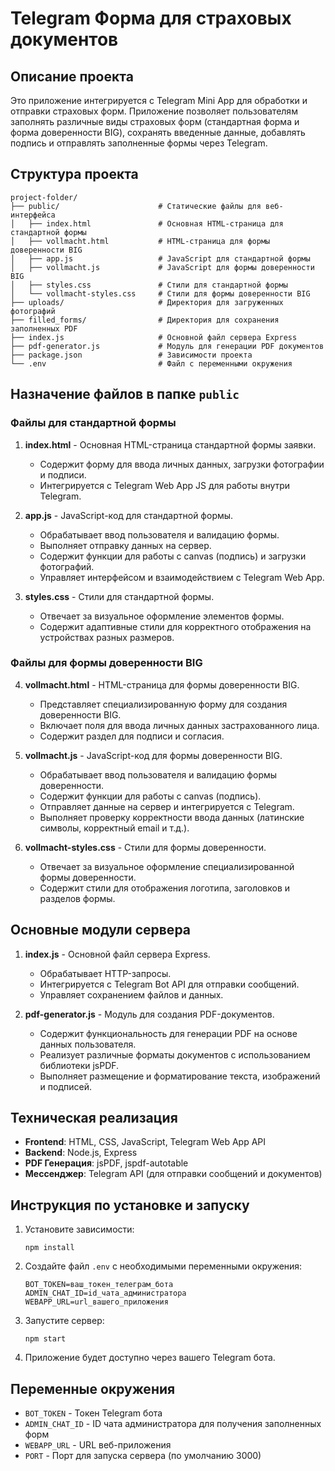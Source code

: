 # Telegram Форма для страховых документов

## Описание проекта

Это приложение интегрируется с Telegram Mini App для обработки и отправки страховых форм. Приложение позволяет пользователям заполнять различные виды страховых форм (стандартная форма и форма доверенности BIG), сохранять введенные данные, добавлять подпись и отправлять заполненные формы через Telegram.

## Структура проекта

```
project-folder/
├── public/                      # Статические файлы для веб-интерфейса
│   ├── index.html               # Основная HTML-страница для стандартной формы
│   ├── vollmacht.html           # HTML-страница для формы доверенности BIG
│   ├── app.js                   # JavaScript для стандартной формы
│   ├── vollmacht.js             # JavaScript для формы доверенности BIG
│   ├── styles.css               # Стили для стандартной формы
│   └── vollmacht-styles.css     # Стили для формы доверенности BIG
├── uploads/                     # Директория для загруженных фотографий
├── filled_forms/                # Директория для сохранения заполненных PDF
├── index.js                     # Основной файл сервера Express
├── pdf-generator.js             # Модуль для генерации PDF документов
├── package.json                 # Зависимости проекта
└── .env                         # Файл с переменными окружения
```

## Назначение файлов в папке `public`

### Файлы для стандартной формы

1. **index.html** - Основная HTML-страница стандартной формы заявки.
   - Содержит форму для ввода личных данных, загрузки фотографии и подписи.
   - Интегрируется с Telegram Web App JS для работы внутри Telegram.

2. **app.js** - JavaScript-код для стандартной формы.
   - Обрабатывает ввод пользователя и валидацию формы.
   - Выполняет отправку данных на сервер.
   - Содержит функции для работы с canvas (подпись) и загрузки фотографий.
   - Управляет интерфейсом и взаимодействием с Telegram Web App.

3. **styles.css** - Стили для стандартной формы.
   - Отвечает за визуальное оформление элементов формы.
   - Содержит адаптивные стили для корректного отображения на устройствах разных размеров.

### Файлы для формы доверенности BIG

4. **vollmacht.html** - HTML-страница для формы доверенности BIG.
   - Представляет специализированную форму для создания доверенности BIG.
   - Включает поля для ввода личных данных застрахованного лица.
   - Содержит раздел для подписи и согласия.

5. **vollmacht.js** - JavaScript-код для формы доверенности BIG.
   - Обрабатывает ввод пользователя и валидацию формы доверенности.
   - Содержит функции для работы с canvas (подпись).
   - Отправляет данные на сервер и интегрируется с Telegram.
   - Выполняет проверку корректности ввода данных (латинские символы, корректный email и т.д.).

6. **vollmacht-styles.css** - Стили для формы доверенности.
   - Отвечает за визуальное оформление специализированной формы доверенности.
   - Содержит стили для отображения логотипа, заголовков и разделов формы.

## Основные модули сервера

1. **index.js** - Основной файл сервера Express.
   - Обрабатывает HTTP-запросы.
   - Интегрируется с Telegram Bot API для отправки сообщений.
   - Управляет сохранением файлов и данных.

2. **pdf-generator.js** - Модуль для создания PDF-документов.
   - Содержит функциональность для генерации PDF на основе данных пользователя.
   - Реализует различные форматы документов с использованием библиотеки jsPDF.
   - Выполняет размещение и форматирование текста, изображений и подписей.

## Техническая реализация

- **Frontend**: HTML, CSS, JavaScript, Telegram Web App API
- **Backend**: Node.js, Express
- **PDF Генерация**: jsPDF, jspdf-autotable
- **Мессенджер**: Telegram API (для отправки сообщений и документов)

## Инструкция по установке и запуску

1. Установите зависимости:
   ```
   npm install
   ```

2. Создайте файл `.env` с необходимыми переменными окружения:
   ```
   BOT_TOKEN=ваш_токен_телеграм_бота
   ADMIN_CHAT_ID=id_чата_администратора
   WEBAPP_URL=url_вашего_приложения
   ```

3. Запустите сервер:
   ```
   npm start
   ```

4. Приложение будет доступно через вашего Telegram бота.

## Переменные окружения

- `BOT_TOKEN` - Токен Telegram бота
- `ADMIN_CHAT_ID` - ID чата администратора для получения заполненных форм
- `WEBAPP_URL` - URL веб-приложения
- `PORT` - Порт для запуска сервера (по умолчанию 3000) 
